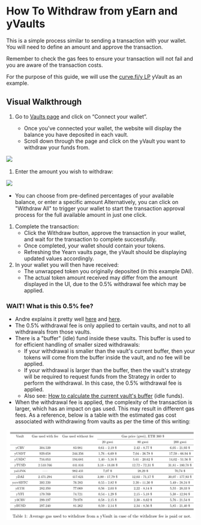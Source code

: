 # How To Withdraw from yEarn and yVaults

This is a simple process similar to sending a transaction with your wallet. You will need to define an amount and approve the transaction.

Remember to check the gas fees to ensure your transaction will not fail and you are aware of the transaction costs.

For the purpose of this guide, we will use the [curve.fi/y LP](https://www.curve.fi/iearn/) yVault as an example.

## Visual Walkthrough

1. Go to [Vaults page](https://v1.yearn.finance/vaults) and click on “Connect your wallet”.

   * Once you've connected your wallet, the website will display the balance you have deposited in each vault.
   * Scroll down through the page and click on the yVault you want to withdraw your funds from.

![](https://i.imgur.com/DzylU6s.png)

1. Enter the amount you wish to withdraw:

![](https://i.imgur.com/69A6y2Q.png)

* You can choose from pre-defined percentages of your available balance, or enter a specific amount Alternatively, you can click on "Withdraw All" to trigger your wallet to start the transaction approval process for the full available amount in just one click.

1. Complete the transaction:
   * Click the Withdraw button, approve the transaction in your wallet, and wait for the transaction to complete successfully.
   * Once completed, your wallet should contain your tokens.
   * Refreshing the Yearn vaults page, the yVault should be displaying updated values accordingly.
2. In your wallet you will then have received:
   * The unwrapped token you originally deposited \(in this example DAI\).
   * The actual token amount received may differ from the amount displayed in the UI, due to the 0.5% withdrawal fee which may be applied.

### WAIT! What is this 0.5% fee?

* Andre explains it pretty well [here](https://www.youtube.com/watch?v=bdC3rNDChbw&feature=youtu.be&t=637) and [here](https://www.youtube.com/watch?v=bdC3rNDChbw&feature=youtu.be&t=1254).
* The 0.5% withdrawal fee is only applied to certain vaults, and not to all withdrawals from those vaults.
* There is a "buffer" \(idle\) fund inside these vaults. This buffer is used to for efficient handling of smaller sized withdrawals:
  * If your withdrawal is smaller than the vault's current buffer, then your tokens will come from the buffer inside the vault, and no fee will be applied.
  * If your withdrawal is larger than the buffer, then the vault's strategy will be required to request funds from the Strategy in order to perform the withdrawal. In this case, the 0.5% withdrawal fee is applied.
  * Also see: [How to calculate the current vault's buffer](https://docs.yearn.finance/faq#what-are-the-fees) \(idle funds\).
* When the withdrawal fee is applied, the complexity of the transaction is larger, which has an impact on gas used. This may result in different gas fees. As a reference, below is a table with the estimated gas cost associated with withdrawing from vaults as per the time of this writing:

![](../.gitbook/assets/table.png)

